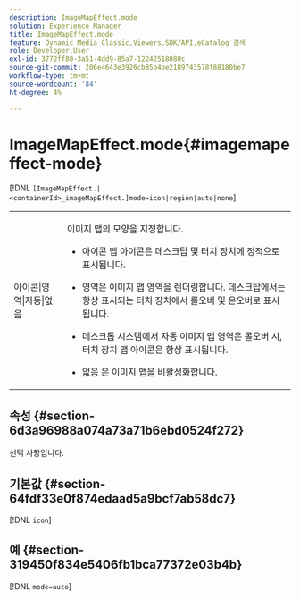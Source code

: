 ```yaml
---
description: ImageMapEffect.mode
solution: Experience Manager
title: ImageMapEffect.mode
feature: Dynamic Media Classic,Viewers,SDK/API,eCatalog 검색
role: Developer,User
exl-id: 3772ff80-3a51-4dd9-85a7-12242518080c
source-git-commit: 206e4643e3926cb85b4be2189743578f88180be7
workflow-type: tm+mt
source-wordcount: '84'
ht-degree: 4%

---
```


# ImageMapEffect.mode{#imagemapeffect-mode}

[!DNL `[ImageMapEffect.|<containerId>_imageMapEffect.]mode=icon|region|auto|none`]

<table id="table_4A3D7D66D76A403199303155318D0DE1"> 
 <tbody> 
  <tr> 
   <td colname="col1"> <p> <span class="codeph"> 아이콘|영역|자동|없음  </span> </p> </td> 
   <td colname="col2"> <p>이미지 맵의 모양을 지정합니다. </p> <p> 
     <ul id="ul_DDA49C152718486E853213E6FC2182B2"> 
      <li id="li_18F86AB4D2F544319CCDF7BE376ABA53"> <p> <span class="codeph"> 아이콘  </span> 맵 아이콘은 데스크탑 및 터치 장치에 정적으로 표시됩니다. </p> </li> 
      <li id="li_F8832681CDD6456E9147A37C99BAFFED"> <p> <span class="codeph"> 영역은 이미지  </span> 맵 영역을 렌더링합니다. 데스크탑에서는 항상 표시되는 터치 장치에서 롤오버 및 온오버로 표시됩니다. </p> </li> 
      <li id="li_9F7DD686E8104AEB944505363F433C0F"> <p> <span class="codeph"> 데스크톱  </span> 시스템에서 자동 이미지 맵 영역은 롤오버 시, 터치 장치 맵 아이콘은 항상 표시됩니다. </p> </li> 
      <li id="li_7CB644F3A029480293B46F44FF8D03B6"> <p> <span class="codeph"> 없음  </span> 은 이미지 맵을 비활성화합니다. </p> </li> 
     </ul> </p> </td> 
  </tr> 
 </tbody> 
</table>

## 속성 {#section-6d3a96988a074a73a71b6ebd0524f272}

선택 사항입니다.

## 기본값 {#section-64fdf33e0f874edaad5a9bcf7ab58dc7}

[!DNL `icon`]

## 예 {#section-319450f834e5406fb1bca77372e03b4b}

[!DNL `mode=auto`]
